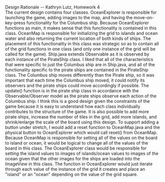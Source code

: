 Design Rationale -- Kathryn Lutz, Homework 4     
The current design contains four classes. OceanExplorer is responsible for launching the game, adding images to the map, and having the move-on-key-press functionality for the Columbus ship. Because OceanExplorer functions as main, it makes sense that this functionality is contained in this class. OceanMap is responsible for initializing the grid to islands and ocean water and also returning the current location of both kinds of ships. The placement of this functionality in this class was strategic so as to contain all of the grid functions in one class (and only one instance of the grid will be called for the game). Ship.java extends Observable as it is observed by each instance of the PirateShip class. I liked that all of the characteristics that were specific to just the Columbus ship are in Ship.java, and all of the functionality specific to the pirate ships are contained in the PirateShip class. The Columbus ship moves differently than the Pirate ship, so it was important that each time the Columbus ship moved, it could notify its observers and the pirate ships could move accordingly if possible. The update() function is in the pirate ship class in accordance with the Observable/Observer model as the pirate ships observe each action of the Columbus ship. I think this is a good design given the constraints of the game because it is easy to understand how each class individually contributes to the structure of the game. It is also possible to add more pirate ships, increase the number of tiles in the grid, add more islands, and shrink/enlarge the scale of the board using this design.
To support adding a button under stretch, I would add a reset function to OceanMap.java and the physical button to OceanExplorer which would call
reset() from OceanMap. Because OceanMap is responsible for setting all of the values on the board to island or ocean, it would be logical to change all of the values of the board in this class. The OceanExplorer class would be responsible for setting the island values to images of islands/ocean values to images of the ocean given that the other images for the ships are loaded into the ImageView in this class. The function in OceanExplorer would just iterate through each value of the instance of the grid it creates and place an "island" or an "ocean" depending on the value of the grid square. 